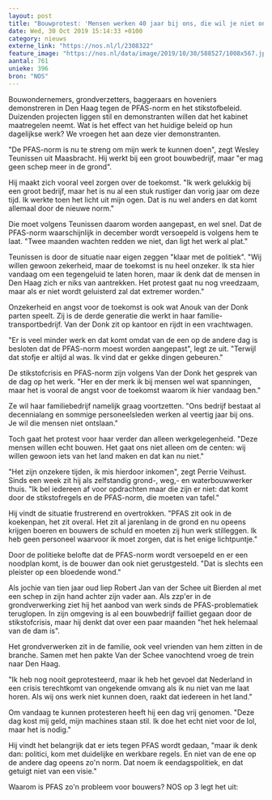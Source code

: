 ```yaml
---
layout: post
title: "Bouwprotest: 'Mensen werken 40 jaar bij ons, die wil je niet ontslaan'"
date: Wed, 30 Oct 2019 15:14:33 +0100
category: nieuws
externe_link: "https://nos.nl/l/2308322"
feature_image: "https://nos.nl/data/image/2019/10/30/588527/1008x567.jpg"
aantal: 761
unieke: 396
bron: "NOS"
---
```


<p>Bouwondernemers, grondverzetters, baggeraars en hoveniers demonstreren in Den Haag tegen de PFAS-norm en het stikstofbeleid. Duizenden projecten liggen stil en demonstranten willen dat het kabinet maatregelen neemt. Wat is het effect van het huidige beleid op hun dagelijkse werk? We vroegen het aan deze vier demonstranten.</p>
<p>"De PFAS-norm is nu te streng om mijn werk te kunnen doen", zegt Wesley Teunissen uit Maasbracht. Hij werkt bij een groot bouwbedrijf, maar "er mag geen schep meer in de grond".</p>
<p>Hij maakt zich vooral veel zorgen over de toekomst. "Ik werk gelukkig bij een groot bedrijf, maar het is nu al een stuk rustiger dan vorig jaar om deze tijd. Ik werkte toen het licht uit mijn ogen. Dat is nu wel anders en dat komt allemaal door de nieuwe norm."</p>
<p>Die moet volgens Teunissen daarom worden aangepast, en wel snel. Dat de PFAS-norm waarschijnlijk in december wordt versoepeld is volgens hem te laat. "Twee maanden wachten redden we niet, dan ligt het werk al plat."</p>
<p>Teunissen is door de situatie naar eigen zeggen "klaar met de politiek". "Wij willen gewoon zekerheid, maar de toekomst is nu heel onzeker. Ik sta hier vandaag om een tegengeluid te laten horen, maar ik denk dat de mensen in Den Haag zich er niks van aantrekken. Het protest gaat nu nog vreedzaam, maar als er niet wordt geluisterd zal dat extremer worden."</p>
<p>Onzekerheid en angst voor de toekomst is ook wat Anouk van der Donk parten speelt. Zij is de derde generatie die werkt in haar familie-transportbedrijf. Van der Donk zit op kantoor en rijdt in een vrachtwagen.</p>
<p>"Er is veel minder werk en dat komt omdat van de een op de andere dag is besloten dat de PFAS-norm moest worden aangepast", legt ze uit. "Terwijl dat stofje er altijd al was. Ik vind dat er gekke dingen gebeuren."</p>
<p>De stikstofcrisis en PFAS-norm zijn volgens Van der Donk het gesprek van de dag op het werk. "Her en der merk ik bij mensen wel wat spanningen, maar het is vooral de angst voor de toekomst waarom ik hier vandaag ben."</p>
<p>Ze wil haar familiebedrijf namelijk graag voortzetten. "Ons bedrijf bestaat al decennialang en sommige personeelsleden werken al veertig jaar bij ons. Je wil die mensen niet ontslaan."</p>
<p>Toch gaat het protest voor haar verder dan alleen werkgelegenheid. "Deze mensen willen echt bouwen. Het gaat ons niet alleen om de centen: wij willen gewoon iets van het land maken en dat kan nu niet."</p>
<p>"Het zijn onzekere tijden, ik mis hierdoor inkomen", zegt Perrie Veihust. Sinds een week zit hij als zelfstandig grond-, weg,- en waterbouwwerker thuis. "Ik bel iedereen af voor opdrachten maar die zijn er niet: dat komt door de stikstofregels en de PFAS-norm, die moeten van tafel."</p>
<p>Hij vindt de situatie frustrerend en overtrokken. "PFAS zit ook in de koekenpan, het zit overal. Het zit al jarenlang in de grond en nu opeens krijgen boeren en bouwers de schuld en moeten zij hun werk stilleggen. Ik heb geen personeel waarvoor ik moet zorgen, dat is het enige lichtpuntje."</p>
<p>Door de politieke belofte dat de PFAS-norm wordt versoepeld en er een noodplan komt, is de bouwer dan ook niet gerustgesteld. "Dat is slechts een pleister op een bloedende wond."</p>
<p>Als jochie van tien jaar oud liep Robert Jan van der Schee uit Bierden al met een schep in zijn hand achter zijn vader aan. Als zzp'er in de grondverwerking ziet hij het aanbod van werk sinds de PFAS-problematiek teruglopen. In zijn omgeving is al een bouwbedrijf failliet gegaan door de stikstofcrisis, maar hij denkt dat over een paar maanden "het hek helemaal van de dam is".</p>
<p>Het grondverwerken zit in de familie, ook veel vrienden van hem zitten in de branche. Samen met hen pakte Van der Schee vanochtend vroeg de trein naar Den Haag.</p>
<p>"Ik heb nog nooit geprotesteerd, maar ik heb het gevoel dat Nederland in een crisis terechtkomt van ongekende omvang als ik nu niet van me laat horen. Als wij ons werk niet kunnen doen, raakt dat iedereen in het land."</p>
<p>Om vandaag te kunnen protesteren heeft hij een dag vrij genomen. "Deze dag kost mij geld, mijn machines staan stil. Ik doe het echt niet voor de lol, maar het is nodig."</p>
<p>Hij vindt het belangrijk dat er iets tegen PFAS wordt gedaan, "maar ik denk dan: politici, kom met duidelijke en werkbare regels. En niet van de ene op de andere dag opeens zo'n norm. Dat noem ik eendagspolitiek, en dat getuigt niet van een visie."</p>
<p>Waarom is PFAS zo'n probleem voor bouwers? NOS op 3 legt het uit:</p>
